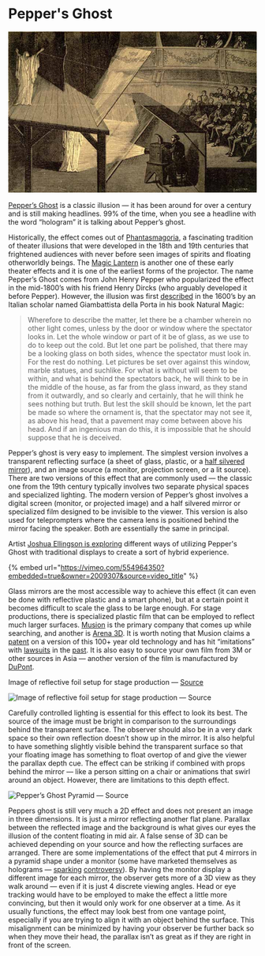 # Pepper's Ghost

![Pepper’s Ghost Diagram — Source](../.gitbook/assets/15EQda21R4rAgU6EvuswyuA.jpeg)

[Pepper’s Ghost](https://en.wikipedia.org/wiki/Pepper's\_ghost) is a classic illusion — it has been around for over a century and is still making headlines. 99% of the time, when you see a headline with the word “hologram” it is talking about Pepper’s ghost.

Historically, the effect comes out of [Phantasmagoria](https://en.wikipedia.org/wiki/Phantasmagoria), a fascinating tradition of theater illusions that were developed in the 18th and 19th centuries that frightened audiences with never before seen images of spirits and floating otherworldly beings. The [Magic Lantern](http://www.magiclantern.org.uk/history/history01.php) is another one of these early theater effects and it is one of the earliest forms of the projector. The name Pepper’s Ghost comes from John Henry Pepper who popularized the effect in the mid-1800’s with his friend Henry Dircks (who arguably developed it before Pepper). However, the illusion was first [described](http://www.mindserpent.com/American\_History/books/Porta/jportac17.html#bk17VIII) in the 1600’s by an Italian scholar named Giambattista della Porta in his book Natural Magic:

> Wherefore to describe the matter, let there be a chamber wherein no other light comes, unless by the door or window where the spectator looks in. Let the whole window or part of it be of glass, as we use to do to keep out the cold. But let one part be polished, that there may be a looking glass on both sides, whence the spectator must look in. For the rest do nothing. Let pictures be set over against this window, marble statues, and suchlike. For what is without will seem to be within, and what is behind the spectators back, he will think to be in the middle of the house, as far from the glass inward, as they stand from it outwardly, and so clearly and certainly, that he will think he sees nothing but truth. But lest the skill should be known, let the part be made so where the ornament is, that the spectator may not see it, as above his head, that a pavement may come between above his head. And if an ingenious man do this, it is impossible that he should suppose that he is deceived.

Pepper’s ghost is very easy to implement. The simplest version involves a transparent reflecting surface (a sheet of glass, plastic, or a [half silvered mirror](http://en.wikipedia.org/wiki/Beam\_splitter)), and an image source (a monitor, projection screen, or a lit source). There are two versions of this effect that are commonly used — the classic one from the 19th century typically involves two separate physical spaces and specialized lighting. The modern version of Pepper’s ghost involves a digital screen (monitor, or projected image) and a half silvered mirror or specialized film designed to be invisible to the viewer. This version is also used for teleprompters where the camera lens is positioned behind the mirror facing the speaker. Both are essentially the same in principal.

Artist [Joshua Ellingson is exploring](https://hackaday.com/2022/05/03/blending-peppers-ghost-synths-and-vintage-tvs/) different ways of utilizing Pepper's Ghost with traditional displays to create a sort of hybrid experience.

{% embed url="https://vimeo.com/554964350?embedded=true&owner=2009307&source=video_title" %}

Glass mirrors are the most accessible way to achieve this effect (it can even be done with reflective plastic and a smart phone), but at a certain point it becomes difficult to scale the glass to be large enough. For stage productions, there is specialized plastic film that can be employed to reflect much larger surfaces. [Musion](http://musion.com) is the primary company that comes up while searching, and another is [Arena 3D](http://www.arena3d.com). It is worth noting that Musion claims a [patent](https://worldwide.espacenet.com/publicationDetails/biblio?CC=US\&NR=5865519\&KC=\&FT=E\&locale=en\_EP) on a version of this 100+ year old technology and has hit “imitations” with [lawsuits](http://www.hollywoodreporter.com/thr-esq/hologram-lawsuit-alki-david-michael-jackson-690899) in the [past](http://www.digitalsignagenews.eu/index.php?option=com\_content\&view=article\&id=488:musion-an-open-response-to-arena-3d\&catid=41:industry-news\&Itemid=71). It is also easy to source your own film from 3M or other sources in Asia — another version of the film is manufactured by [DuPont](http://www.proavbiz-europe.com/index.php?option=com\_content\&view=article\&id=6184:the-battle-of-new-orleans-musion-vs-arena-3d\&catid=86:feature\&Itemid=401984).

Image of reflective foil setup for stage production — [Source](http://www.glimmdisplay.com)

![Image of reflective foil setup for stage production — Source](https://miro.medium.com/max/1400/1\*ldpO6XtOgOor\_c9j2Hqs7w.jpeg)

Carefully controlled lighting is essential for this effect to look its best. The source of the image must be bright in comparison to the surroundings behind the transparent surface. The observer should also be in a very dark space so their own reflection doesn’t show up in the mirror. It is also helpful to have something slightly visible behind the transparent surface so that your floating image has something to float overtop of and give the viewer the parallax depth cue. The effect can be striking if combined with props behind the mirror — like a person sitting on a chair or animations that swirl around an object. However, there are limitations to this depth effect.

![Pepper’s Ghost Pyramid — Source](https://miro.medium.com/max/1000/1\*d0L-cF7kPwAnNZOnwNZJCw.jpeg)

Peppers ghost is still very much a 2D effect and does not present an image in three dimensions. It is just a mirror reflecting another flat plane. Parallax between the reflected image and the background is what gives our eyes the illusion of the content floating in mid air. A false sense of 3D can be achieved depending on your source and how the reflecting surfaces are arranged. There are some implementations of the effect that put 4 mirrors in a pyramid shape under a monitor (some have marketed themselves as holograms — [sparking](https://medium.com/@sableraph/is-the-holus-3d-hologram-the-biggest-scam-in-the-history-of-kickstarter-6e86dd5bde7d#.laqsjfr5f) [controversy](http://joanielemercier.com/kickstarter\_is\_broken/)). By having the monitor display a different image for each mirror, the observer gets more of a 3D view as they walk around — even if it is just 4 discrete viewing angles. Head or eye tracking would have to be employed to make the effect a little more convincing, but then it would only work for one observer at a time. As it usually functions, the effect may look best from one vantage point, especially if you are trying to align it with an object behind the surface. This misalignment can be minimized by having your observer be further back so when they move their head, the parallax isn’t as great as if they are right in front of the screen.

